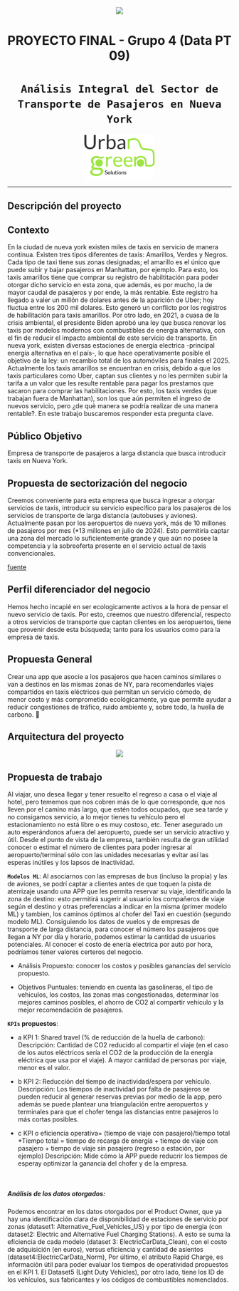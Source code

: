 
<p align=center><img src=https://d31uz8lwfmyn8g.cloudfront.net/Assets/logo-henry-white-lg.png><p>

# <h1 align=center> **PROYECTO FINAL - Grupo 4 (Data PT 09)** </h1>

# <h1 align=center>**`Análisis Integral del Sector de Transporte de Pasajeros en Nueva York`**</h1>

<p align="center">
<img src="logos/LogoUrbanGreen.png"  height=100>
</p>

<hr>  

## **Descripción del proyecto**

## Contexto

En la ciudad de nueva york existen miles de taxis en servicio de manera continua. Existen tres tipos diferentes de taxis: Amarillos, Verdes y Negros. Cada tipo de taxi tiene sus zonas designadas; el amarillo es el único que puede subir y bajar pasajeros en Manhattan, por ejemplo. Para esto, los taxis amarillos tiene que comprar su registro de habiltitación para poder otorgar dicho servicio en esta zona, que además, es por mucho, la de mayor caudal de pasajeros y por ende, la más rentable. Este registro ha llegado a valer un millón de dolares antes de la aparición de Uber; hoy fluctua entre los 200 mil dolares. Esto generó un conflicto por los registros de habilitación para taxis amarillos.
Por otro lado, en 2021, a cuasa de la crisis ambiental, el presidente Biden aprobó una ley que busca renovar los taxis por modelos modernos con combustibles de energía alternativa, con el fin de reducir el impacto ambiental de este servicio de transporte. En nueva york, existen diversas estaciones de energía electrica -principal energía alternativa en el país-, lo que hace operativamente posible el objetivo de la ley: un recambio total de los automóviles para finales el 2025. Actualmente los taxis amarillos se encuentran en crisis, debido a que los taxis particulares como Uber, captan sus clientes y no les permiten subir la tarifa a un valor que les resulte rentable para pagar los prestamos que sacaron para comprar las habilitaciones. Por esto, los taxis verdes (que trabajan fuera de Manhattan), son los que aún permiten el ingreso de nuevos servicio, pero ¿de què manera se podría realizar de una manera rentable?. En este trabajo buscaremos responder esta pregunta clave.

## Público Objetivo
Empresa de transporte de pasajeros a larga distancia que busca introducir taxis en Nueva York.

## Propuesta de sectorización del negocio
Creemos conveniente para esta empresa que busca ingresar a otorgar servicios de taxis, introducir su servicio específico para los pasajeros de los servicios de transporte de larga distancia (autobuses y aviones). Actualmente pasan por los aeropuertos de nueva york, más de 10 millones de pasajeros por mes (*13 millones en julio de 2024). Esto permitiría captar una zona del mercado lo suficientemente grande y que aún no posee la competencia y la sobreoferta presente en el servicio actual de taxis convencionales.

[fuente](https://www.panynj.gov/airports/en/statistics-general-info.html)

## Perfil diferenciador del negocio
Hemos hecho incapié en ser ecologicamente activos a la hora de pensar el nuevo servicio de taxis. Por esto, creemos que nuestro diferencial, respecto a otros servicios de transporte que captan clientes en los aeropuertos, tiene que provenir desde esta búsqueda; tanto para los usuarios como para la empresa de taxis.  

## Propuesta General

Crear una app que asocie a los pasajeros que hacen caminos similares o van a destinos en las mismas zonas de NY, para recomendarles viajes compartidos en taxis eléctricos que permitan un servicio cómodo, de menor costo y más comprometido ecológicamente, ya que permite ayudar a reducir congestiones de tráfico, ruido ambiente y, sobre todo, la huella de carbono. :muscle:

## **Arquitectura del proyecto**
<p align="center">
<img src="https://github.com/AgustinNiederle/ProyectoFinalPrueba/blob/main/gr%C3%A1ficos/primera%20arquitectura%20de%20proyecto.jpg"  height=500>
</p>

## **Propuesta de trabajo**
Al viajar, uno desea llegar y tener resuelto el regreso a casa o el viaje al hotel, pero tememos que nos cobren más de lo que corresponde, que nos lleven por el camino más largo, que estén todos ocupados, que sea tarde y no consigamos servicio, a lo mejor tienes tu vehículo pero el estacionamiento no está libre o es muy costoso, etc. Tener asegurado un auto esperándonos afuera del aeropuerto, puede ser un servicio atractivo y útil. Desde el punto de vista de la empresa, también resulta de gran utilidad conocer o estimar el número de clientes para poder ingresar al aeropuerto/terminal sólo con las unidades necesarias y evitar así las esperas inútiles y los lapsos de inactividad.

**`Modelos ML`**:
Al asociarnos con las empresas de bus (incluso la propia) y las de aviones, se podrí captar a clientes antes de que toquen la pista de aterrizaje usando una APP que les permita reservar su viaje, identificando la zona de destino: esto permitirá sugerir al usuario los compañeros de viaje según el destino y otras preferencias a indicar en la misma (primer modelo ML) y tambien, los caminos óptimos al chofer del Taxi en cuestión (segundo modelo ML). 
Consiguiendo los datos de vuelos y de empresas de transporte de larga distancia, para conocer el número los pasajeros que llegan a NY por día y horario, podemos estimar la cantidad de usuarios potenciales. Al conocer el costo de enería electrica por auto por hora, podríamos tener valores certeros del negocio.

+ Análisis Propuesto: conocer los costos y posibles ganancias del servicio propuesto.
  
+ Objetivos Puntuales: teniendo en cuenta las gasolineras, el tipo de vehiculos, los costos, las zonas mas congestionadas, determinar los mejores caminos posibles, el ahorro de CO2 al compartir vehículo y la mejor recomendación de pasajeros.


**`KPIs` propuestos**:

+ a KPI 1: Shared travel (% de reducción de la huella de carbono): 
Descripción: Cantidad de CO2 reducido al compartir el viaje (en el caso de los autos eléctricos sería el CO2 de la producción de la energía eléctrica que usa por el viaje). A mayor cantidad de personas por viaje, menor es el valor.


+ b KPI 2: Reducción del tiempo de inactividad/espera por vehículo.
Descripción: Los tiempos de inactividad por falta de pasajeros se pueden reducir al generar reservas previas por medio de la app, pero además se puede plantear una triangulación entre aeropuertos y terminales para que el chofer tenga las distancias entre pasajeros lo más cortas posibles.

  
+ c KPI o eficiencia operativa= (tiempo de viaje con pasajero)/tiempo total 
*Tiempo total = tiempo de recarga de energía + tiempo de viaje con pasajero + tiempo de viaje sin pasajero (regreso a estación, por ejemplo)
Descripción: Mide cómo la APP puede reducrir los tiempos de esperay optimizar la ganancia del chofer y de la empresa.  



<br/>

##### Análisis de los datos otorgados: 
Podemos encontrar en los datos otorgados por el Product Owner, que ya hay una identificación clara de disponibilidad de estaciones de servicio por zonas (dataset1: Alternative_Fuel_Vehicles_US) y por tipo de energia (con dataset2: Electric and Alternative Fuel Charging Stations). A esto se suma la eficiencia de cada modelo (dataset 3: ElectricCarData_Clean), con el costo de adquisición (en euros), versus eficiencia y cantidad de asientos (dataset4:ElectricCarData_Norm), 
Por último, el atributo Rapid Charge, es información útil para poder evaluar los tiempos de operatividad propuestos en el KPI 1.
El Dataset5 (Light Duty Vehicles), por otro lado, tiene los ID de los vehículos, sus fabricantes y los códigos de combustibles nomenclados. 
